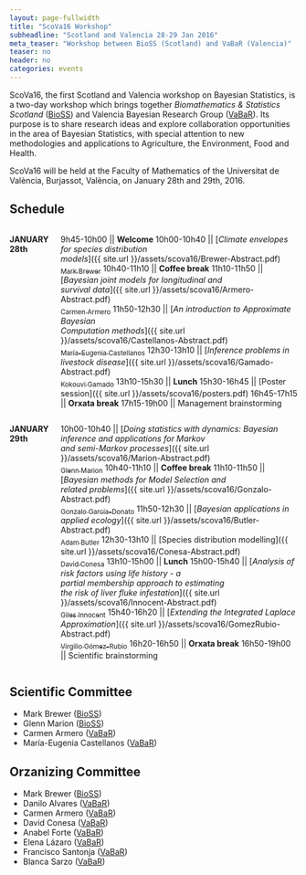```yaml
---
layout: page-fullwidth
title: "ScoVa16 Workshop"
subheadline: "Scotland and Valencia 28-29 Jan 2016"
meta_teaser: "Workshop between BioSS (Scotland) and VaBaR (Valencia)"
teaser: no
header: no
categories: events
---
```


ScoVa16, the first Scotland and Valencia workshop on Bayesian Statistics, is a two-day workshop which brings together *Biomathematics & Statistics Scotland* ([BioSS](http://www.bioss.ac.uk/)) and Valencia Bayesian Research Group ([VaBaR](http://vabar.github.io/)). Its purpose is to share research ideas and explore collaboration opportunities in the area of Bayesian Statistics, with special attention to new methodologies and applications to Agriculture, the Environment, Food and Health. 

ScoVa16 will be held at the Faculty of Mathematics of the Universitat de València, Burjassot, València, on January 28th and 29th, 2016.

## Schedule

<div class="row" markdown="1">
  <div class="small-12 medium-6 columns" markdown="1">

**JANUARY 28th**

9h45-10h00 || **Welcome**
10h00-10h40 || [_Climate envelopes for species distribution_ <br> _models_]({{ site.url }}/assets/scova16/Brewer-Abstract.pdf)<br>[<sub>Mark Brewer</sub>](http://www.bioss.ac.uk/people/markb.html)
10h40-11h10 || **Coffee break**
11h10-11h50 || [_Bayesian joint models for longitudinal and_ <br> _survival data_]({{ site.url }}/assets/scova16/Armero-Abstract.pdf)<br>[<sub>Carmen Armero</sub>](http://www.uv.es/armero/)
11h50-12h30 || [_An introduction to Approximate Bayesian_ <br> _Computation methods_]({{ site.url }}/assets/scova16/Castellanos-Abstract.pdf)<br>[<sub>María-Eugenia Castellanos</sub>](http://bayes.etsii.urjc.es/~mecastel/hp/Contact.html)
12h30-13h10 || [_Inference problems in livestock disease_]({{ site.url }}/assets/scova16/Gamado-Abstract.pdf)<br>[<sub>Kokouvi Gamado</sub>](http://www.bioss.ac.uk/people/kokouvi.html")
13h10-15h30 || **Lunch**
15h30-16h45 || [Poster session]({{ site.url }}/assets/scova16/posters.pdf)
16h45-17h15 || **Orxata break**
17h15-19h00 || Management brainstorming

  </div>
  <div class="small-12 medium-6 columns" markdown="1">

**JANUARY 29th**
	
10h00-10h40 || [_Doing statistics with dynamics: Bayesian_ <br> _inference and applications for Markov_ <br> _and semi-Markov processes_]({{ site.url }}/assets/scova16/Marion-Abstract.pdf)<br>[<sub>Glenn Marion</sub>](http://www.bioss.ac.uk/people/glenn.html)
10h40-11h10 || **Coffee break**
11h10-11h50 || [_Bayesian methods for Model Selection and_ <br> _related problems_]({{ site.url }}/assets/scova16/Gonzalo-Abstract.pdf)<br>[<sub>Gonzalo García-Donato</sub>](http://www.uclm.es/profesorado/garcia-donato/)
11h50-12h30 || [_Bayesian applications in applied ecology_]({{ site.url }}/assets/scova16/Butler-Abstract.pdf)<br>[<sub>Adam Butler</sub>](http://www.bioss.ac.uk/people/adam.html)
12h30-13h10 || [Species distribution modelling]({{ site.url }}/assets/scova16/Conesa-Abstract.pdf)<br>[<sub>David Conesa</sub>](http://www.geeitema.org/conesa/)
13h10-15h00 || **Lunch** 
15h00-15h40 || [_Analysis of risk factors using life history - a_ <br> _partial membership approach to estimating_ <br> _the risk of liver fluke infestation_]({{ site.url }}/assets/scova16/Innocent-Abstract.pdf)<br>[<sub>Giles Innocent</sub>](http://www.bioss.ac.uk/people/giles.html)
15h40-16h20 || [_Extending the Integrated Laplace Approximation_]({{ site.url }}/assets/scova16/GomezRubio-Abstract.pdf) <br>[<sub>Virgilio Gómez-Rubio</sub>](http://www.uclm.es/profesorado/vgomez/)
16h20-16h50 || **Orxata break**
16h50-19h00 || Scientific brainstorming

  </div>
</div>
  
## Scientific Committee

* Mark Brewer ([BioSS](http://www.bioss.ac.uk/))
* Glenn Marion ([BioSS](http://www.bioss.ac.uk/))
* Carmen Armero ([VaBaR](http://vabar.github.io/))
* María-Eugenia Castellanos ([VaBaR](http://vabar.github.io/))

## Orzanizing Committee

* Mark Brewer ([BioSS](http://www.bioss.ac.uk/))
* Danilo Alvares ([VaBaR](http://vabar.github.io/))
* Carmen Armero ([VaBaR](http://vabar.github.io/))
* David Conesa ([VaBaR](http://vabar.github.io/))
* Anabel Forte ([VaBaR](http://vabar.github.io/))
* Elena Lázaro ([VaBaR](http://vabar.github.io/))
* Francisco Santonja ([VaBaR](http://vabar.github.io/))
* Blanca Sarzo ([VaBaR](http://vabar.github.io/))
